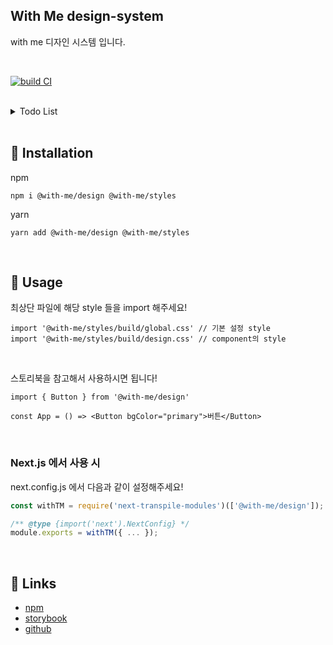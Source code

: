 ## With Me design-system

with me 디자인 시스템 입니다.

<br />

[![build CI](https://github.com/Team-WithMe/WithMe_UI/actions/workflows/ci.yml/badge.svg)](https://github.com/Team-WithMe/WithMe_UI/actions/workflows/ci.yml)

<br />

<details>
<summary>Todo List</summary>
<div markdown="1">

- [x] Card Title 추가
- [ ] Loading Spinner 만들기
- [ ] Button Loading 상태 추가

</div>
</details>

<br />

## 📕 Installation

npm

```
npm i @with-me/design @with-me/styles
```

yarn

```
yarn add @with-me/design @with-me/styles
```

<br />

## 📗 Usage

최상단 파일에 해당 style 들을 import 해주세요!

```tsx
import '@with-me/styles/build/global.css' // 기본 설정 style
import '@with-me/styles/build/design.css' // component의 style
```

<br />

스토리북을 참고해서 사용하시면 됩니다!

```tsx
import { Button } from '@with-me/design'

const App = () => <Button bgColor="primary">버튼</Button>
```

<br />

### Next.js 에서 사용 시

next.config.js 에서 다음과 같이 설정해주세요!

```js
const withTM = require('next-transpile-modules')(['@with-me/design']);

/** @type {import('next').NextConfig} */
module.exports = withTM({ ... });
```

<br />

## 📘 Links

- [npm](https://www.npmjs.com/package/@with-me/design)
- [storybook](https://with-me-ui.netlify.app)
- [github](https://github.com/Team-WithMe/WithMe_UI)
